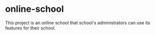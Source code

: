 # online-school
This project is an online school that school's administrators can use its features for their school.
